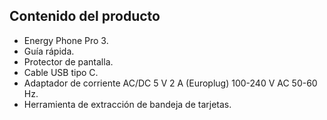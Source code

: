 ## Contenido del producto

* Energy Phone Pro 3.
* Guía rápida.
* Protector de pantalla.
* Cable USB tipo C.
* Adaptador de corriente AC/DC 5 V 2 A (Europlug) 100-240 V AC 50-60 Hz.
* Herramienta de extracción de bandeja de tarjetas.

